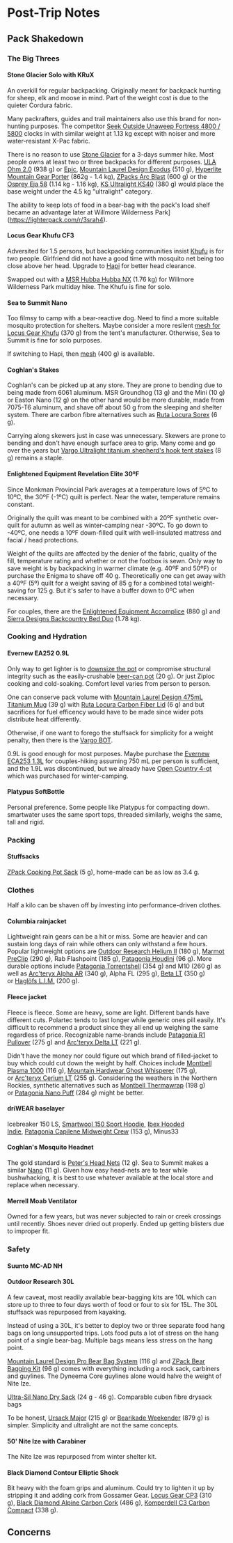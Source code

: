 # Post-Trip Notes
## Pack Shakedown
### The Big Threes
#### Stone Glacier Solo with KRuX
An overkill for regular backpacking. Originally meant for backpack hunting for sheep, elk and moose in mind. Part of the weight cost is due to the quieter Cordura fabric.

Many packrafters, guides and trail maintainers also use this brand for non-hunting purposes. The competitor [Seek Outside Unaweep Fortress 4800 / 5800](https://seekoutside.com/unaweep-fortress-4800-5800-combo/) clocks in with similar weight at 1.13 kg except with noiser and more water-resistant X-Pac fabric.

There is no reason to use [Stone Glacier](https://www.stoneglacier.com/) for a 3-days summer hike. Most people owns at least two or three backpacks for different purposes. [ULA Ohm 2.0](https://www.ula-equipment.com/product/ohm-2-0/) (938 g) or [Epic](https://www.ula-equipment.com/product/epic/), [Mountain Laurel Design Exodus](https://mountainlaureldesigns.com/product/exodus-57l/) (510 g), [Hyperlite Mountain Gear Porter](https://www.hyperlitemountaingear.com/collections/the-porter) (862g - 1.4 kg), [ZPacks Arc Blast](https://zpacks.com/products/arc-blast-backpack) (600 g) or the [Osprey Eja 58](https://www.osprey.com/ca/en/product/eja-58-EJA58.html) (1.14 kg - 1.16 kg), [KS Ultralight KS40](https://www.ks-ultralightgear.com/p/je-vous-propose-un-modele-de-sac-dos.html) (380 g) would place the base weight under the 4.5 kg "ultralight" category.

The ability to keep lots of food in a bear-bag with the pack's load shelf became an advantage later at Willmore Wilderness Park](https://lighterpack.com/r/3srah4).
#### Locus Gear Khufu CF3
Adversited for 1.5 persons, but backpacking communities insist [Khufu](http://locusgear.com/products-2/shelter/khufu-ctf3?lang=en) is for two people. Girlfriend did not have a good time with mosquito net being too close above her head. Upgrade to [Hapi](http://locusgear.com/products-2/shelter/hapi-ctf3?lang=en) for better head clearance.

Swapped out with a [MSR Hubba Hubba NX](https://www.msrgear.com/hubba-hubba-nx) (1.76 kg) for Willmore Wilderness Park multiday hike. The Khufu is fine for solo.
#### Sea to Summit Nano
Too filmsy to camp with a bear-reactive dog. Need to find a more suitable mosquito protection for shelters. Maybe consider a more resilent [mesh for Locus Gear Khufu](http://locusgear.com/products-2/shelter/khufu-mesh?lang=en) (370 g) from the tent's manufacturer. Otherwise, Sea to Summit is fine for solo purposes.

If switching to Hapi, then [mesh](http://locusgear.com/products-2/shelter/hapi-mesh?lang=en) (400 g) is available.
#### Coghlan's Stakes
Coghlan's can be picked up at any store. They are prone to bending due to being made from 6061 aluminum. MSR Groundhog (13 g) and the Mini (10 g) or Easton Nano (12 g) on the other hand would be more durable, made from 7075-T6 aluminum, and shave off about 50 g from the sleeping and shelter system. There are carbon fibre alternatives such as [Ruta Locura Sorex](http://www.rutalocura.com/Tent_Stakes.html) (6 g).

Carrying along skewers just in case was unnecessary. Skewers are prone to bending and don't have enough surface area to grip. Many come and go over the years but [Vargo Ultralight titanium shepherd's hook tent stakes](https://vargooutdoors.com/titanium-tent-stake-ultralight.html) (8 g) remains a staple.
#### Enlightened Equipment Revelation Elite 30ºF
Since Monkman Provincial Park averages at a temperature lows of 5ºC to 10ºC, the 30ºF (-1ºC) quilt is perfect. Near the water, temperature remains constant.

Originally the quilt was meant to be combined with a 20ºF synthetic over-quilt for autumn as well as winter-camping near -30ºC. To go down to -40ºC, one needs a 10ºF down-filled quilt with well-insulated mattress and facial / head protections.

Weight of the quilts are affected by the denier of the fabric, quality of the fill, temperature rating and whether or not the footbox is sewn. Only way to save weight is by backpacking in warmer climate (e.g. 40ºF and 50ºF) or purchase the Enigma to shave off 40 g. Theoretically one can get away with a 40ºF (5º) quilt for a weight saving of 85 g for a combined total weight-saving for 125 g. But it's safer to have a buffer down to 0ºC when necessary.

For couples, there are the [Enlightened Equipment Accomplice](http://www.enlightenedequipment.com/accomplice/) (880 g) and [Sierra Designs Backcountry Bed Duo](http://www.sierradesigns.com/product/backcountry-bed-duo-600-2-season) (1.78 kg).
### Cooking and Hydration
#### Evernew EA252 0.9L
Only way to get lighter is to [downsize the pot](https://evernew-global.com/products/ulseries/index.html) or compromise structural integrity such as the easily-crushable [beer-can pot](https://zenstoves.net/CanPots.htm) (20 g). Or just Ziploc cooking and cold-soaking. Comfort level varies from person to person.

One can conserve pack volume with [Mountain Laurel Design 475mL Titanium Mug](https://mountainlaureldesigns.com/product/titanium-mug/) (39 g) with [Ruta Locura Carbon Fiber Lid](http://www.rutalocura.com/Carbon_Lids.html) (6 g) and but sacrifices for fuel efficency would have to be made since wider pots distribute heat differently.

Otherwise, if one want to forego the stuffsack for simplicity for a weight penalty, then there is the [Vargo BOT](https://vargooutdoors.com/titanium-bot-bottle-pot.html).

0.9L is good enough for most purposes. Maybe purchase the [Evernew ECA253 1.3L](https://evernew-global.com/products/ulseries/eca253r.html) for couples-hiking assuming 750 mL per person is sufficient, and the 1.9L was discontinued, but we already have [Open Country 4-qt](http://www.opencountrycampware.com/products/CAMPING-EQUIPMENT/Pots-and-Kettles/4-Quart-Non-Stick-Kettle/session_90b2fdf02b37/) which was purchased for winter-camping.
#### Platypus SoftBottle
Personal preference. Some people like Platypus for compacting down. smartwater uses the same sport tops, threaded similarly, weighs the same, tall and rigid.
### Packing
#### Stuffsacks
[ZPack Cooking Pot Sack](https://zpacks.com/products/cooking-pot-stuff-sack) (5 g), home-made can be as low as 3.4 g.
### Clothes
Half a kilo can be shaven off by investing into performance-driven clothes. 
#### Columbia rainjacket
Lightweight rain gears can be a hit or miss. Some are heavier and can sustain long days of rain while others can only withstand a few hours. Popular lightweight options are [Outdoor Research Helium II](https://www.outdoorresearch.com/us/womens-helium-ii-jacket-243823) (180 g), [Marmot PreClip](https://www.marmot.com/women/jackets-and-vests/rainwear/womens-precip-jacket/AFS_785562669369.html) (290 g), Rab Flashpoint (185 g), [Patagonia Houdini](https://www.patagonia.ca/product/womens-houdini-windbreaker-jacket/24147.html) (96 g). More durable options include [Patagonia Torrentshell](https://www.patagonia.ca/product/womens-torrentshell-3l-rain-jacket/85245.html) (354 g) and M10 (260 g) as well as [Arc'teryx Alpha AR](https://arcteryx.com/ca/en/shop/womens/alpha-ar-jacket) (340 g), Alpha FL (295 g), [Beta LT](https://arcteryx.com/ca/en/shop/womens/beta-lt-jacket) (350 g) or [Haglöfs L.I.M.](https://www.haglofs.com/gb/en-gb/l.i.m-jacket-women/p/604543-4Q7.html?) (200 g).
#### Fleece jacket
Fleece is fleece. Some are heavy, some are light. Different bands have different cuts. Polartec tends to last longer while generic ones pill easily. It's difficult to recommend a product since they all end up weighing the same regardless of price. Recognizable name-brands include [Patagonia R1 Pullover](https://www.patagonia.ca/product/womens-r1-regulator-fleece-pullover/40119.html) (275 g) and [Arc'teryx Delta LT](https://arcteryx.com/ca/en/shop/womens/delta-lt-jacket) ​(221 g).

Didn't have the money nor could figure out which brand of filled-jacket to buy which could cut down the weight by half. Choices include [Montbell Plasma 1000](https://www.montbell.us/products/disp.php?p_id=2301258) (116 g), [Mountain Hardwear Ghost Whisperer](https://www.mountainhardwear.com/p/womens-ghost-whisperer-ul-jacket-1897971.html) (175 g), or [Arc'teryx Cerium LT](https://arcteryx.com/ca/en/shop/womens/cerium-lt-jacket-(nam)) (255 g). Considering the weathers in the Northern Rockies, synthetic alternatives such as [Montbell Thermawrap](http://www.montbell.us/products/disp.php?cat_id=2002&p_id=2301183&gen_cd=2) (198 g) or [Patagonia Nano Puff](https://www.patagonia.ca/product/womens-nano-puff-jacket/84217.html) (284 g) might be better.
#### driWEAR baselayer
Icebreaker 150 LS, [Smartwool 150 Sport Hoodie](https://www.smartwool.com/shop/womens-merino-sport-150-hoodie-sw000718), [Ibex Hooded Indie](https://ibex.com/products/womens-indie-hoodie), [Patagonia Capilene Midweight Crew](https://www.patagonia.ca/product/womens-capilene-midweight-crew-neck-shirt/44437.html) (153 g), Minus33
#### Coghlan's Mosquito Headnet
The gold standard is [Peter's Head Nets](http://www.petersheadnets.com/) (12 g). Sea to Summit makes a similar [Nano](https://seatosummit.com/product/nano-mosquito-headnet/) (11 g). Given how easy head-nets are to tear while bushwhacking, it is best to use whatever available at the local store and replace when necessary.
#### Merrell Moab Ventilator
Owned for a few years, but was never subjected to rain or creek crossings until recently. Shoes never dried out properly. Ended up getting blisters due to improper fit.
### Safety
#### Suunto MC-AD NH
#### Outdoor Research 30L
A few caveat, most readily available bear-bagging kits are 10L which can store up to three to four days worth of food or four to six for 15L. The 30L stuffsack was repurposed from kayaking.

Instead of using a 30L, it's better to deploy two or three separate food hang bags on long unsupported trips. Lots food puts a lot of stress on the hang point of a single bear-bag. Multiple bags means less stress on the hang point.

[Mountain Laurel Design Pro Bear Bag System](https://mountainlaureldesigns.com/product/pro-bear-bag-system/) (116 g) and [ZPack Bear Bagging Kit](https://zpacks.com/products/bear-bagging-kit) (96 g) comes with everything including a rock sack, carbiners and guylines. The Dyneema Core guylines alone would halve the weight of Nite Ize.

[Ultra-Sil Nano Dry Sack](https://seatosummit.com/product/ultra-sil-nano-dry-sack/) (24 g - 46 g). Comparable cuben fibre drysack bags

To be honest, [Ursack Major](https://ursack.com/products/ursack-major) (215 g) or [Bearikade Weekender](https://www.wild-ideas.net/weekender/) (879 g) is simpler. Simplicity and ultralight are not the same concepts.
#### 50' Nite Ize with Carabiner
The Nite Ize was repurposed from winter shelter kit.
#### Black Diamond Contour Elliptic Shock
Bit heavy with the foam grips and aluminum. Could try to lighten it up by stripping it and adding cork from Gossamer Gear. [Locus Gear CP3](http://locusgear.com/products-2/trekking-poles/cp3?lang=en) (310 g), [Black Diamond Alpine Carbon Cork](https://www.blackdiamondequipment.com/en_US/product/alpine-carbon-cork/) (486 g), [Komperdell C3 Carbon Compact](https://www.komperdell.com/en/Carbon-C3-Pro-Compact/K1752361-10-Tele) (338 g).
## Concerns
